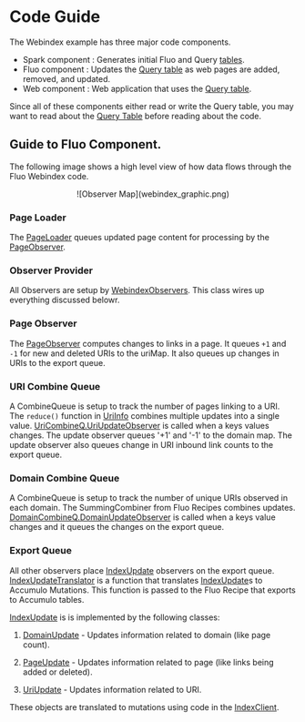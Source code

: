 
# Code Guide

The Webindex example has three major code components.

 * Spark component :  Generates initial Fluo and Query [tables].
 * Fluo component :  Updates the [Query table][qt] as web pages are added, removed, and updated.
 * Web component : Web application that uses the [Query table][qt]. 

Since all of these components either read or write the Query table, you may
want to read about the [Query Table][qt] before reading about the code.

## Guide to Fluo Component.

The following image shows a high level view of how data flows through the Fluo
Webindex code.   

<center>![Observer Map](webindex_graphic.png)</center>
<!--
The image was produced using Google Docs.  A link to the source is here.
https://docs.google.com/drawings/d/1vl26uXtScXn1ssj3WEb-qskuH-15OOmWul1B562oWDc/edit?usp=sharing
-->


### Page Loader

The [PageLoader] queues updated page content for processing by the [PageObserver].

### Observer Provider

All Observers are setup by [WebindexObservers].  This class wires up everything discussed belowr.

### Page Observer

The [PageObserver] computes changes to links in a page.  It queues `+1` and `-1`  for  new and
deleted URIs to the uriMap.  It also queues up changes in URIs to the export queue.

### URI Combine Queue

A CombineQueue is setup to track the number of pages linking to a URI.  The `reduce()` function in
[UriInfo] combines multiple updates into a single value.
[UriCombineQ.UriUpdateObserver][UriCombineQ] is called when a keys values changes.  The update
observer queues '+1' and '-1' to the domain map.  The update observer also queues change in URI
inbound link counts to the export queue.

### Domain Combine Queue

A CombineQueue is setup to track the number of unique URIs observed in each domain.  The
SummingCombiner from Fluo Recipes combines updates.
[DomainCombineQ.DomainUpdateObserver][DomainCombineQ] is called when
a keys value changes and it queues the changes on the export queue. 

### Export Queue

All other observers place [IndexUpdate] observers on the export queue. [IndexUpdateTranslator] is a
function that translates [IndexUpdate]s to Accumulo Mutations.  This function is passed to the Fluo
Recipe that exports to Accumulo tables. 
 
[IndexUpdate] is is implemented by the following classes:

1. [DomainUpdate] - Updates information related to domain (like page count).

2. [PageUpdate] - Updates information related to page (like links being added or deleted).

3. [UriUpdate] - Updates information related to URI.

These objects are translated to mutations using code in the [IndexClient].


[PageLoader]: ../modules/data/src/main/java/webindex/data/fluo/PageLoader.java
[PageObserver]: ../modules/data/src/main/java/webindex/data/fluo/PageObserver.java
[WebindexObservers]: ../modules/data/src/main/java/webindex/data/fluo/WebindexObservers.java
[UriCombineQ]: ../modules/data/src/main/java/webindex/data/fluo/UriCombineQ.java
[DomainCombineQ]: ../modules/data/src/main/java/webindex/data/fluo/DomainCombineQ.java
[IndexUpdateTranslator]: ../modules/data/src/main/java/webindex/data/fluo/IndexUpdateTranslator.java
[IndexUpdate]: ../modules/core/src/main/java/webindex/core/models/export/IndexUpdate.java
[DomainUpdate]: ../modules/core/src/main/java/webindex/core/models/export/DomainUpdate.java
[PageUpdate]: ../modules/core/src/main/java/webindex/core/models/export/PageUpdate.java
[UriUpdate]: ../modules/core/src/main/java/webindex/core/models/export/UriUpdate.java
[UriInfo]: ../modules/core/src/main/java/webindex/core/models/UriInfo.java
[IndexClient]: ../modules/core/src/main/java/webindex/core/IndexClient.java
[qt]: tables.md#query-table-schema
[tables]: tables.md

